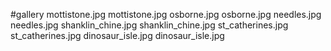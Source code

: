 #gallery
mottistone.jpg	mottistone.jpg
osborne.jpg	osborne.jpg
needles.jpg	needles.jpg
shanklin_chine.jpg	shanklin_chine.jpg
st_catherines.jpg	st_catherines.jpg
dinosaur_isle.jpg	dinosaur_isle.jpg
